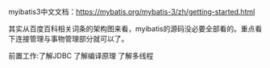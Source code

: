 
myibatis3中文文档：https://mybatis.org/mybatis-3/zh/getting-started.html

其实从百度百科相关词条的架构图来看，myibatis的源码没必要全部看的。重点看下连接管理与事物管理部分就可以了。

前置工作:了解JDBC 了解编译原理 了解多线程